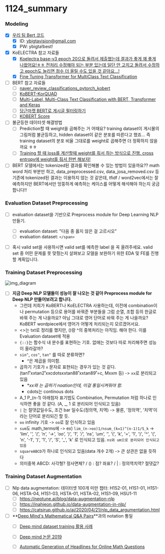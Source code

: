 # 1124_summary

### Modeling

- [x] [우리 팀 Bert 코드](https://drive.google.com/drive/u/2/folders/11j9f5CHQQ3Rv6Wen52ADFtixHLvybKgt)
  - [x] ID: [ybigtavision@gmail.com](mailto:ybigtavision@gmail.com)
  - [x] PW: ybigta!best!
- [x] KoELECTRA 참고 자료들
  - [x] [Koelectra base-v3 epoch 20으로 돌려서 제출했는데 결과가 좋게 꽤 좋게 나왔어요!ㅎㅎ 전처리 수정해야 되는 부분 있는데 일단 안 고치고 돌려서 수정하고 epoch도 늘리면 점수 더 올릴 수도 있을 것 같아요...!](https://github.com/monologg/KoELECTRA)
  - [x] [Fine Tuning Transformer for MultiClass Text Classification](https://colab.research.google.com/github/abhimishra91/transformers-tutorials/blob/master/transformers_multiclass_classification.ipynb)
- [ ] BERT 참고 자료들
  - [ ] [naver_review_classifications_pytorch_kobert](https://colab.research.google.com/github/SKTBrain/KoBERT/blob/master/scripts/NSMC/naver_review_classifications_pytorch_kobert.ipynb#scrollTo=qAKJvJGY5z1D)
  - [ ] [KoBERT-KorQUAD](https://github.com/monologg/KoBERT-KorQuAD)
  - [ ] [Multi-Label, Multi-Class Text Classification with BERT, Transformer and Keras](https://link.medium.com/x40Sa1aCBbb)
  - [ ] [당근마켓 BERT로 게시글 필터링하기](https://medium.com/daangn/딥러닝으로-동네생활-게시글-필터링하기-263cfe4bc58d)
  - [ ] [KOBERT Score](https://github.com/lovit/KoBERTScore)
- [ ] 불균등한 데이터셋 해결방법
  - [ ] Prediction할 때 weight을 곱해주는 거 어때요? training dataset이 게시물의 그림처럼 불균등하고, hidden dataset이 같은 분포를 따른다고 했죠… 즉 training dataset의 분포 비율 그대로를 weight로 곱해주면 더 정확하지 않을까요 ㅎㅎ
  - [ ] [Training 할 때 loss를 계산할때 weight를 줘서 하는 방식으로 진행. cross entropy에 weight를 줘서 한번 해보자!](https://towardsdatascience.com/pytorch-tabular-multiclass-classification-9f8211a123ab)
- [ ] BERT 모델에서는 tokenized된 결과를 확인해볼 수 있는 방법이 있을까요?? math word 처리 부분만 하고, data_preprocessed.csv, data_josa_removed.csv 등 기존에 tokenized된 결과는 이용하지 않는 것 같은데, tfidf / word2vec에서는 잘 예측하지만 BERT에서만 엉뚱하게 예측하는 케이스를 어떻게 해석해야 하는지 궁금합니다!!

### Evaluation Dataset Preprocessing

- [ ] evaluation dataset을 기반으로 Preprocess module for Deep Learning NLP 만들기.
  - [ ] evaluation dataset: "다음 중 옳지 않은 걸 고르시오"
  - [ ] evaluation dataset: `</span>`
- [ ] 혹시 valid set을 사용하시면 valid set를 예측한 label 을 꼭 올려주세요. valid set 중 어떤 문제를 못 맞췄는지 살펴보고 모델을 보완하기 위한 EDA 및 FE를 진행할 계획입니다.


### Training Dataset Preprocessing

![img_diagram](image-20201124084443858.png)

- [ ] **지금 Deep NLP 모델들이 성능이 잘 나오는 것 같아 Preprocess module for Deep NLP 만들어보려고 합니다.** 
  - 그런데 저희가 KoBERT나 KoELECTRA 사용하는데, 이전에 combination이나 permutation 등으로 용어를 바꿔준 부분들을 그럼 순열, 조합 등의 한글로 바꿔 주는 게 나을까요? 아님 그대로 영어 단어로 바꿔 주는 게 나을까요? KoBERT wordpiece에서 영어가 어떻게 처리되는지 모르겠어서요.
  - <>는 txt로 정리를 했지만, ()랑 ^의 중복처리는 아직임. 해야 한다. 이를 Evaluation dataset에 적용
  - `{::}`는 함수식 내 분수를 표현하는 기호. 없애는 것보다 따로 처리해주면 성능이 올라갈까?
  - `sin^`, `cos^`, `tan^` 를 따로 분류하면?
    - ^은 제곱을 의미함.
  - 곱하기 기호가 `x` 문자로 표현되는 경우가 있는 것 같다. (tan1˚xxtan2˚xxcdotsxxtan88˚xxtan89˚=c, Mxxm 등) -> `xx`로 분리되고 있음
    - **xx와 *는 곱하기 noation인데, 이걸 통일시켜줘야 함.**
    - cdots는 continous dots
  - A_1 P_(n-1) 아래첨자 표기법도 Combination, Permutation 처럼 하나로 인식하면 좋을 것 같다. (A, _, 1 로 분리되어 인식되고 있음)
  - `|` 는 절댓값일수도, 조건 bar 일수도(정의역, 치역) -> 물론, '정의역', '치역'이라는 단어로 분리되긴 할 듯.
  - `oo` infinity 기호 -> `oo`로 잘 인식하고 있음
  - `sum`도 math_terms에 -> ex) `lim_(n->oo)1/nsum_(k=1)^(n-1)1/S_k` -> 'lim', '_', '(', 'n', '->', 'oo', ')', '1', '/', 'ns', 'um', '_', '(', 'k', '=', '1', ')', '^', '(', 'n', '-1', ')', '1', '/', 'S', '_', 'k' 로 인식되고 있음. `ns와 um으로 분리되어 인식되고 있음`
  - `squareABCD`가 하나로 인식되고 있음(data 개수 2개) -> 큰 상관은 없을 듯하다
  - 의미중복 ABCD: 사각형? 정사면체? / () : 점? 좌표? / | : 정의역치역? 절댓값?

### Training Dataset Augmentation
- [ ] Nlp data augmentation: 데이터셋 100개 미만 챕터: H1S2-01, H1S1-01, H1S1-06, HSTA-04, H1S1-03, HSTA-01, HSTA-02, H1S1-09, HSU1-11
  - [ ] https://neptune.ai/blog/data-augmentation-nlp
  - [ ] https://inahjeon.github.io/data-augmentation-in-nlp/
  - [ ] https://catsirup.github.io/ai/2020/04/21/nlp_data_argumentation.html
- [ ] **[Deep Mind's Mathematical Q&A Pairs](https://github.com/deepmind/mathematics_dataset)**과의 notation 통일
  - [ ] [Deep mind dataset training 활용 사례](https://github.com/mandubian/pytorch_math_dataset)
  - [ ] [Deep mind 논문 2019](https://github.com/andrewschreiber/hs-math-nlp)
  - [ ] [Automatic Generation of Headlines for Online Math Questions](https://github.com/yuankepku/MathSum)

